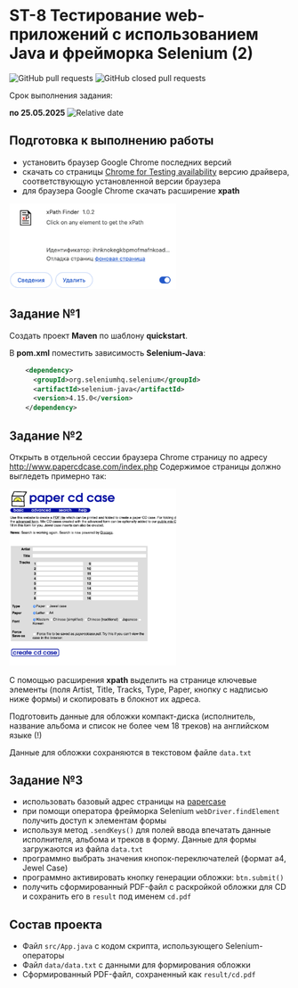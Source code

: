 # ST-8 Тестирование web-приложений с использованием Java и фрейморка Selenium (2)


![GitHub pull requests](https://img.shields.io/github/issues-pr/UNN-CS/ST-8)
![GitHub closed pull requests](https://img.shields.io/github/issues-pr-closed/UNN-CS/ST-8)

Срок выполнения задания:

**по 25.05.2025** ![Relative date](https://img.shields.io/date/1747602000)

## Подготовка к выполнению работы

- установить браузер Google Chrome последних версий
- скачать со страницы [Chrome for Testing availability](https://googlechromelabs.github.io/chrome-for-testing/) версию драйвера, соответствующую установленной версии браузера
- для браузера Google Chrome скачать расширение **xpath**


<img src="./images/xpath.png" width="300">


## Задание №1

Создать проект **Maven** по шаблону **quickstart**. 

В **pom.xml** поместить зависимость **Selenium-Java**:

```xml
    <dependency>
      <groupId>org.seleniumhq.selenium</groupId>
      <artifactId>selenium-java</artifactId>
      <version>4.15.0</version>
    </dependency>

```

## Задание №2

Открыть в отдельной сессии браузера Chrome страницу по адресу http://www.papercdcase.com/index.php
Содержимое страницы должно выгледеть примерно так:

<img src="./images/cd.png" width="300">

С помощью расширения **xpath** выделить на странице ключевые элементы (поля Artist, Title, Tracks, Type, Paper, кнопку с надписью ниже формы) и скопировать в блокнот их адреса.

Подготовить данные для обложки компакт-диска (исполнитель, название альбома и список не более чем 18 треков) на английском языке (!)

Данные для обложки сохраняются в текстовом файле `data.txt`


## Задание №3

- использовать базовый адрес страницы на [papercase](http://www.papercdcase.com/index.php)
- при помощи оператора фрейморка Selenium `webDriver.findElement` получить доступ к элементам формы
- используя метод `.sendKeys()` для полей ввода впечатать данные исполнителя, альбома и треков в форму. Данные для формы загружаются из файла `data.txt`
- программно выбрать значения кнопок-переключателей (формат a4, Jewel Case)
- программно активировать кнопку генерации обложки: `btn.submit()`
- получить сформированный PDF-файл с раскройкой обложки для CD и сохранить его в `result` под именем `cd.pdf`


## Состав проекта

- Файл `src/App.java` с кодом скрипта, использующего Selenium-операторы
- Файл `data/data.txt` с данными для формирования обложки
- Сформированный PDF-файл, сохраненный как `result/cd.pdf`

